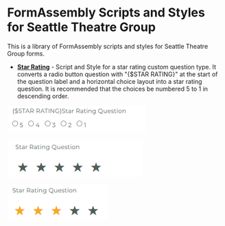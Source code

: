 # FormAssembly Scripts and Styles for Seattle Theatre Group

This is a library of FormAssembly scripts and styles for Seattle Theatre Group forms.

- [**Star Rating**](https://github.com/winterzmm/formassembly-scripts-and-styles/blob/main/star-rating.html) - Script and Style for a star rating custom question type. It converts a radio button question with "{$STAR RATING}" at the start of the question label and a horizontal choice layout into a star rating question. It is recommended that the choices be numbered 5 to 1 in descending order.

![star rating component builder view, it appears to be a radio button question beginning with "{$STAR RATING}" and has choices numbered 5 to 1 in descending order](https://raw.githubusercontent.com/winterzmm/formassembly-scripts-and-styles/refs/heads/main/res/star-rating-builder-view.png "Star Rating Component in the Form Build View")

![star rating component published view, it appears to be a FormAssembly question with five black stars beneath it arranged horizontally](https://raw.githubusercontent.com/winterzmm/formassembly-scripts-and-styles/refs/heads/main/res/star-rating-published-view-no-highlight.png "Star Rating Component in the Published View with No Highlight")

![star rating component published view, it appears to be a FormAssembly question with five stars beneath it arranged horizontally, the first three stars are gold and the last two are black indicating that the third star is either being hovered over or selected](https://raw.githubusercontent.com/winterzmm/formassembly-scripts-and-styles/refs/heads/main/res/star-rating-published-view-highlight.png "Star Rating Component in the Published View with Highlight")